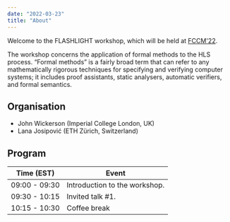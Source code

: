 ```yaml
---
date: "2022-03-23"
title: "About"
---
```


Welcome to the FLASHLIGHT workshop, which will be held at [FCCM'22](https://www.fccm.org).

The workshop concerns the application of formal methods to the HLS process. “Formal methods” is a
fairly broad term that can refer to any mathematically rigorous techniques for specifying and
verifying computer systems; it includes proof assistants, static analysers, automatic verifiers, and
formal semantics.

## Organisation

- John Wickerson (Imperial College London, UK)
- Lana Josipović (ETH Zürich, Switzerland)

## Program

| Time (EST)    | Event                         |
|---------------|-------------------------------|
| 09:00 - 09:30 | Introduction to the workshop. |
| 09:30 - 10:15 | Invited talk #1.              |
| 10:15 - 10:30 | Coffee break                  |
